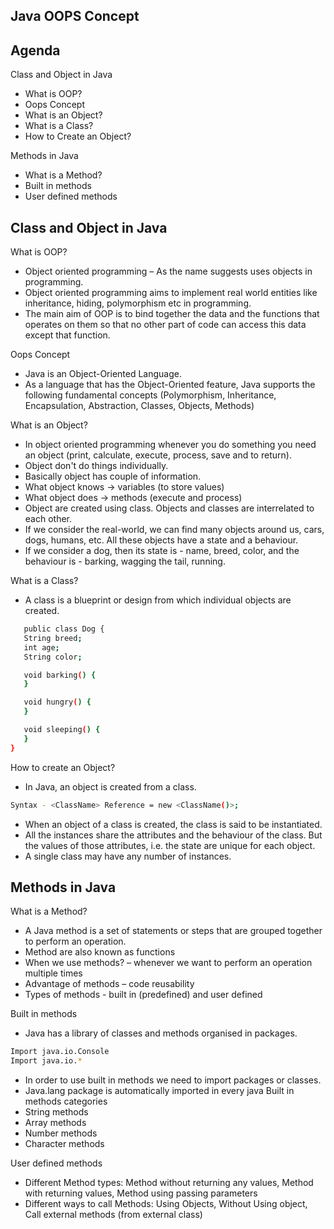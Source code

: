 ## Java OOPS Concept

## Agenda

Class and Object in Java
* What is OOP?
* Oops Concept
* What is an Object?
* What is a Class?
* How to Create an Object?

Methods in Java
* What is a Method?
* Built in methods
* User defined methods

## Class and Object in Java

What is OOP?

* Object oriented programming – As the name suggests uses objects in programming. 
* Object oriented programming aims to implement real world entities like inheritance, hiding, polymorphism etc in programming. 
* The main aim of OOP is to bind together the data and the functions that operates on them so that no other part of code can access this data except that function.

Oops Concept

* Java is an Object-Oriented Language. 
* As a language that has the Object-Oriented feature, Java supports the following fundamental concepts (Polymorphism, Inheritance, Encapsulation, Abstraction, Classes, Objects, Methods)

What is an Object?

* In object oriented programming whenever you do something you need an object (print, calculate, execute, process, save and to return).
* Object don't do things individually.
* Basically object has couple of information.
* What object knows -> variables (to store values)
* What object does ->  methods (execute and process)
* Object are created using class. Objects and classes are interrelated to each other.
* If we consider the real-world, we can find many objects around us, cars, dogs, humans, etc. All these objects have a state and a behaviour.
* If we consider a dog, then its state is - name, breed, color, and the behaviour is - barking, wagging the tail, running.

What is a Class?

* A class is a blueprint or design from which individual objects are created.

```bash
   public class Dog {
   String breed;
   int age;
   String color;

   void barking() {
   }

   void hungry() {
   }

   void sleeping() {
   }
}
```

How to create an Object?

* In Java, an object is created from a class.


```bash
Syntax - <ClassName> Reference = new <ClassName()>;
```
* When an object of a class is created, the class is said to be instantiated. 
* All the instances share the attributes and the behaviour of the class. But the values of those attributes, i.e. the state are unique for each object. 
* A single class may have any number of instances.

## Methods in Java

What is a Method?

* A Java method is a set of statements or steps that are grouped together to perform an operation.
* Method are also known as functions
* When we use methods? – whenever we want to perform an operation multiple times
* Advantage of methods – code reusability
* Types of methods -  built in (predefined) and user defined

Built in methods

* Java has a library of classes and methods organised in packages.

```bash
Import java.io.Console
Import java.io.*
```
* In order to use built in methods we need to import packages or classes.
* Java.lang package is automatically imported in every java Built in methods categories
* String methods
* Array methods
* Number methods
* Character methods

User defined methods

* Different Method types: Method without returning any values, Method with returning values, Method using passing parameters
* Different ways to call Methods: Using Objects, Without Using object, Call external methods (from external class)
